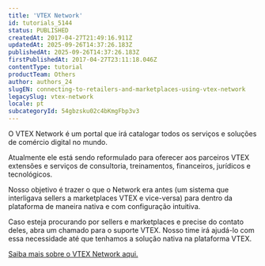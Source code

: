 ```yaml
---
title: 'VTEX Network'
id: tutorials_5144
status: PUBLISHED
createdAt: 2017-04-27T21:49:16.911Z
updatedAt: 2025-09-26T14:37:26.183Z
publishedAt: 2025-09-26T14:37:26.183Z
firstPublishedAt: 2017-04-27T23:11:18.046Z
contentType: tutorial
productTeam: Others
author: authors_24
slugEN: connecting-to-retailers-and-marketplaces-using-vtex-network
legacySlug: vtex-network
locale: pt
subcategoryId: 54gbzsku02c4bKmgFbp3v3
---
```


O VTEX Network é um portal que irá catalogar todos os serviços e soluções de comércio digital no mundo.

Atualmente ele está sendo reformulado para oferecer aos parceiros VTEX extensões e serviços de consultoria, treinamentos, financeiros, jurídicos e tecnológicos.

Nosso objetivo é trazer o que o Network era antes (um sistema que interligava sellers a marketplaces VTEX e vice-versa) para dentro da plataforma de maneira nativa e com configuração intuitiva.

Caso esteja procurando por sellers e marketplaces e precise do contato deles, abra um chamado para o suporte VTEX. Nosso time irá ajudá-lo com essa necessidade até que tenhamos a solução nativa na plataforma VTEX.

[Saiba mais sobre o VTEX Network aqui.](http://network.vtex.com/)
